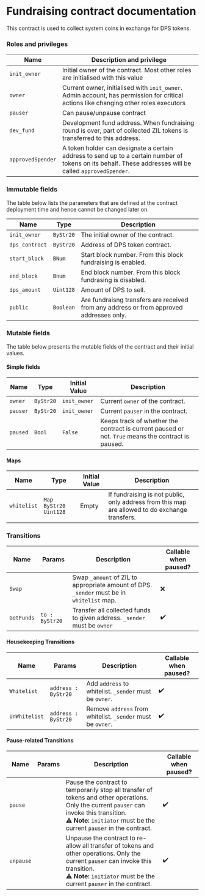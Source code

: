 # Fundraising contract documentation

This contract is used to collect system coins in exchange for DPS tokens.

### Roles and privileges

| Name | Description and privilege |
|--|--|
| `init_owner`      | Initial owner of the contract. Most other roles are initialised with this value |
| `owner`           | Current owner, initialised with `init_owner`. Admin account, has permission for critical actions like changing other roles executors |
| `pauser`          | Can pause/unpause contract |
| `dev_fund`        | Development fund address. When fundraising round is over, part of collected ZIL tokens is transferred to this address. |
|`approvedSpender`  | A token holder can designate a certain address to send up to a certain number of tokens on its behalf. These addresses will be called `approvedSpender`.  |

### Immutable fields

The table below lists the parameters that are defined at the contract deployment time and hence cannot be changed later on.

| Name | Type | Description |
|--|--|--|
|`init_owner`   | `ByStr20` | The initial owner of the contract. |
|`dps_contract` | `ByStr20` | Address of DPS token contract. |
|`start_block`  | `BNum`    | Start block number. From this block fundraising is enabled. |
|`end_block`    | `Bnum`    | End block number. From this block fundrasing is disabled. |
|`dps_amount`   | `Uint128` | Amount of DPS to sell. |
|`public`       | `Boolean` | Are fundraisng transfers are received from any address or from approved addresses only. |

### Mutable fields

The table below presents the mutable fields of the contract and their initial values.

#### Simple fields

| Name | Type | Initial Value |Description |
|--|--|--|--|
|`owner`        | `ByStr20` | `init_owner`  | Current `owner` of the contract. |
|`pauser`       | `ByStr20` | `init_owner`  | Current `pauser` in the contract. |
|`paused`       | `Bool`    | `False`       | Keeps track of whether the contract is current paused or not. `True` means the contract is paused. |

#### Maps

| Name | Type | Initial Value |Description |
|--|--|--|--|
|`whitelist`          | `Map ByStr20 Uint128` | Empty | If fundraising is not public, only address from this map are allowed to do exchange transfers. |

### Transitions

| Name | Params | Description | Callable when paused? |
|--|--|--|--|
|`Swap`|        | Swap `_amount` of ZIL to appropriate amount of DPS. `_sender` must be in `whitelist` map. | :x: |
|`GetFunds`| `to : ByStr20` | Transfer all collected funds to given address. `_sender` must be `owner` | :heavy_check_mark: |


#### Housekeeping Transitions

| Name | Params | Description | Callable when paused? |
|--|--|--|--|
|`Whitelist`| `address : ByStr20` | Add `address` to whitelist. `_sender` must be `owner`. | :heavy_check_mark: |
|`UnWhitelist`| `address : ByStr20` | Remove `address` from whitelist. `_sender` must be `owner`. | :heavy_check_mark: |

#### Pause-related Transitions

| Name | Params | Description | Callable when paused? |
|--|--|--|--|
|`pause`|  | Pause the contract to temporarily stop all transfer of tokens and other operations. Only the current `pauser` can invoke this transition.  <br>  :warning: **Note:** `initiator` must be the current `pauser` in the contract.  | :heavy_check_mark: |
|`unpause`|  | Unpause the contract to re-allow all transfer of tokens and other operations. Only the current `pauser` can invoke this transition.  <br>  :warning: **Note:** `initiator` must be the current `pauser` in the contract.  | :heavy_check_mark: |
